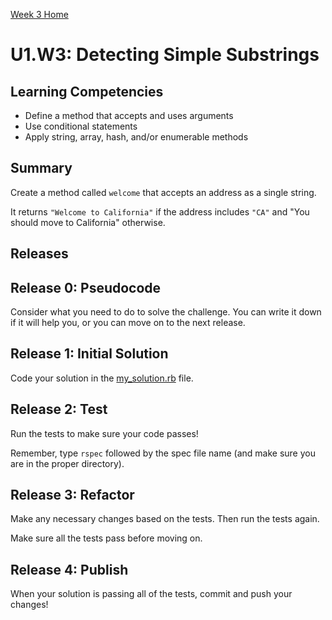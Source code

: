 [Week 3 Home](../../)

# U1.W3: Detecting Simple Substrings

## Learning Competencies
- Define a method that accepts and uses arguments
- Use conditional statements
- Apply string, array, hash, and/or enumerable methods

## Summary
Create a method called `welcome` that accepts an address as a single string.

It returns `"Welcome to California"` if the address includes `"CA"` and "You should move to California" otherwise.

## Releases

## Release 0: Pseudocode
Consider what you need to do to solve the challenge. You can write it down if it will help you, or you can move on to the next release.

## Release 1: Initial Solution
Code your solution in the [my_solution.rb](my_solution.rb) file.

## Release 2: Test
Run the tests to make sure your code passes!

Remember, type `rspec` followed by the spec file name (and make sure you are in the proper directory).

## Release 3: Refactor
Make any necessary changes based on the tests. Then run the tests again.

Make sure all the tests pass before moving on.

## Release 4: Publish
When your solution is passing all of the tests, commit and push your changes!


